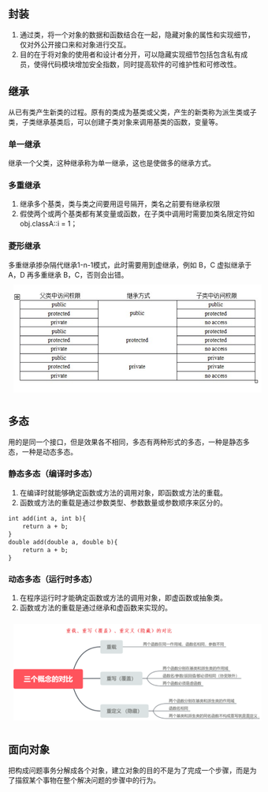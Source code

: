 ## 封装
1. 通过类，将一个对象的数据和函数结合在一起，隐藏对象的属性和实现细节，仅对外公开接口来和对象进行交互。
2. 目的在于将对象的使用者和设计者分开，可以隐藏实现细节包括包含私有成员，使得代码模块增加安全指数，同时提高软件的可维护性和可修改性。
## 继承
从已有类产生新类的过程。原有的类成为基类或父类，产生的新类称为派生类或子类，子类继承基类后，可以创建子类对象来调用基类的函数，变量等。
### 单一继承
继承一个父类，这种继承称为单一继承，这也是使做多的继承方式。
### 多重继承
1. 继承多个基类，类与类之间要用逗号隔开，类名之前要有继承权限
2. 假使两个或两个基类都有某变量或函数，在子类中调用时需要加类名限定符如 obj.classA::i = 1；
### 菱形继承
多重继承掺杂隔代继承1-n-1模式，此时需要用到虚继承，例如 B，C 虚拟继承于A，D 再多重继承 B，C，否则会出错。
<img src="../../../pic/C-Lang/C++/Base/inherit_permissions.png" style="width:600px;padding:10px;"/>

## 多态
用的是同一个接口，但是效果各不相同，多态有两种形式的多态，一种是静态多态，一种是动态多态。
### 静态多态（编译时多态）
1. 在编译时就能够确定函数或方法的调用对象，即函数或方法的重载。
2. 函数或方法的重载是通过参数类型、参数数量或参数顺序来区分的。
```
int add(int a, int b){
    return a + b;
}
double add(double a, double b){
    return a + b;
}
```
### 动态多态（运行时多态）
1. 在程序运行时才能确定函数或方法的调用对象，即虚函数或抽象类。
2. 函数或方法的重载是通过继承和虚函数来实现的。
<img src="../../../pic/C-Lang/C++/Base/polymorphism.png" style="width:600px;padding:10px;"/>

## 面向对象
把构成问题事务分解成各个对象，建立对象的目的不是为了完成一个步骤，而是为了描叙某个事物在整个解决问题的步骤中的行为。